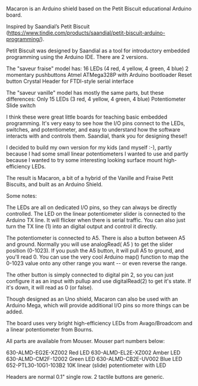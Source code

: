 Macaron is an Arduino shield based on the Petit Biscuit educational Arduino board.

Inspired by Saandial’s Petit Biscuit 
(https://www.tindie.com/products/saandial/petit-biscuit-arduino-programming/). 

Petit Biscuit was designed by Saandial as a tool for introductory embedded programming
using the Arduino IDE. There are 2 versions.

The "saveur fraise" model has:
  16 LEDs (4 red, 4 yellow, 4 green, 4 blue)
  2 momentary pushbuttons
  Atmel ATMega328P with Arduino bootloader
  Reset button
  Crystal
  Header for FTDI-style serial interface

The "saveur vanille" model has mostly the same parts, but these differences:
  Only 15 LEDs (3 red, 4 yellow, 4 green, 4 blue)
  Potentiometer
  Slide switch

I think these were great little boards for teaching basic embedded programming. It's very
easy to see how the I/O pins connect to the LEDs, switches, and potentiometer, and easy to
understand how the software interacts with and controls them. 
Saandial, thank you for designing these!!

I decided to build my own version for my kids (and myself :-), partly because I had some small
linear potentiometers I wanted to use and partly because I wanted to try some interesting
looking surface mount high-efficiency LEDs.

The result is Macaron, a bit of a hybrid of the Vanille and Fraise Petit Biscuits, and built
as an Arduino Shield.

Some notes:

The LEDs are all on dedicated I/O pins, so they can always be directly controlled.
The LED on the linear potentiometer slider is connected to the Arduino TX line. It will flicker
when there is serial traffic. You can also just turn the TX line (1) into an digital output
and control it directly.

The potentiometer is connected to A5. There is also a button between A5 and ground. Normally you
will use analogRead( A5 ) to get the slider position (0-1023). If you push the A5 button, it will
pull A5 to ground, and you'll read 0. You can use the very cool Arduino map() function to map the
0-1023 value onto any other range you want -- or even reverse the range.

The other button is simply connected to digital pin 2, so you can just configure it as an input
with pullup and use digitalRead(2) to get it's state. If it's down, it will read as 0 (or false).

Though designed as an Uno shield, Macaron can also be used with an Arduino Mega, which will provide 
additional I/O pins so more things can be added. 

The board uses very bright high-efficiency LEDs from Avago/Broadcom and a linear potentiometer from Bourns. 

All parts are available from Mouser.  Mouser part numbers below: 

630-ALMD-EG2E-XZ002 Red LED 
630-ALMD-EL2E-XZ002 Amber LED 
630-ALMD-CM2F-12002 Green LED 
630-ALMD-CB2E-UV002 Blue LED 
652-PTL30-10G1-103B2 10K linear (slide) potentiometer with LED 

Headers are normal 0.1" single row.
2 tactile buttons are generic.


